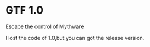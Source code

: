 # GTF 1.0
Escape the control of Mythware

I lost the code of 1.0,but you can got the release version.